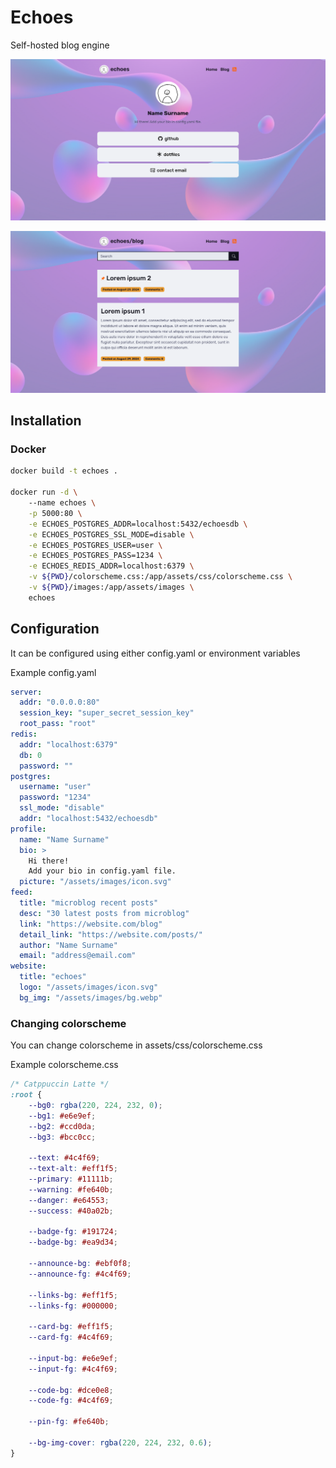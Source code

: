# Echoes

Self-hosted blog engine

![home page](home-page.png)

![blog page](blog-page.png)

## Installation

### Docker

```bash
docker build -t echoes .

docker run -d \ 
    --name echoes \
    -p 5000:80 \
    -e ECHOES_POSTGRES_ADDR=localhost:5432/echoesdb \
    -e ECHOES_POSTGRES_SSL_MODE=disable \
    -e ECHOES_POSTGRES_USER=user \
    -e ECHOES_POSTGRES_PASS=1234 \
    -e ECHOES_REDIS_ADDR=localhost:6379 \
    -v ${PWD}/colorscheme.css:/app/assets/css/colorscheme.css \
    -v ${PWD}/images:/app/assets/images \
    echoes
```

## Configuration

It can be configured using either config.yaml or environment variables

Example config.yaml

```yaml
server:
  addr: "0.0.0.0:80"
  session_key: "super_secret_session_key"
  root_pass: "root"
redis:
  addr: "localhost:6379"
  db: 0
  password: ""
postgres:
  username: "user"
  password: "1234"
  ssl_mode: "disable"
  addr: "localhost:5432/echoesdb"
profile:
  name: "Name Surname"
  bio: >
    Hi there!
    Add your bio in config.yaml file.
  picture: "/assets/images/icon.svg"
feed:
  title: "microblog recent posts"
  desc: "30 latest posts from microblog"
  link: "https://website.com/blog"
  detail_link: "https://website.com/posts/"
  author: "Name Surname"
  email: "address@email.com"
website:
  title: "echoes"
  logo: "/assets/images/icon.svg"
  bg_img: "/assets/images/bg.webp"
```

### Changing colorscheme

You can change colorscheme in assets/css/colorscheme.css

Example colorscheme.css

```css
/* Catppuccin Latte */
:root {
    --bg0: rgba(220, 224, 232, 0);
    --bg1: #e6e9ef;
    --bg2: #ccd0da;
    --bg3: #bcc0cc;

    --text: #4c4f69;
    --text-alt: #eff1f5;
    --primary: #11111b;
    --warning: #fe640b;
    --danger: #e64553;
    --success: #40a02b;

    --badge-fg: #191724;
    --badge-bg: #ea9d34;

    --announce-bg: #ebf0f8;
    --announce-fg: #4c4f69;

    --links-bg: #eff1f5;
    --links-fg: #000000;

    --card-bg: #eff1f5;
    --card-fg: #4c4f69;

    --input-bg: #e6e9ef;
    --input-fg: #4c4f69;

    --code-bg: #dce0e8;
    --code-fg: #4c4f69;

    --pin-fg: #fe640b;

    --bg-img-cover: rgba(220, 224, 232, 0.6);
}
```